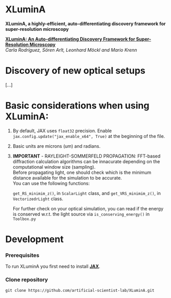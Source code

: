 # XLuminA

 **XLuminA, a highly-efficient, auto-differentiating discovery framework for super-resolution microscopy**

[**XLuminA: An Auto-differentiating Discovery Framework for Super-Resolution Microscopy**](https://arxiv.org/abs/2310.08408#)\
*Carla Rodríguez, Sören Arlt, Leonhard Möckl and Mario Krenn*



# Discovery of new optical setups 

[...]

# Basic considerations when using XLuminA:
 
 1. By default, JAX uses `float32` precision. Enable `jax.config.update("jax_enable_x64", True)` at the beginning of the file.
 2. Basic units are microns (um) and radians.
 
 3. **IMPORTANT** - RAYLEIGHT-SOMMERFELD PROPAGATION:
    FFT-based diffraction calculation algorithms can be innacurate depending on the computational window size (sampling).\
    Before propagating light, one should check which is the minimum distance available for the simulation to be accurate.\
    You can use the following functions:

      `get_RS_minimim_z()`, in `ScalarLight` class, and `get_VRS_minimim_z()`, in `VectorizedrLight` class.

    For further check on your optical simulation, you can read if the energy is conserved w.r.t. the light source via `is_conserving_energy()` in `Toolbox.py` 
        


# Development

### Prerequisites 

To run XLuminA you first need to install [**JAX**](https://jax.readthedocs.io/en/latest/index.html).

### Clone repository

```
git clone https://github.com/artificial-scientist-lab/XLuminA.git
```
